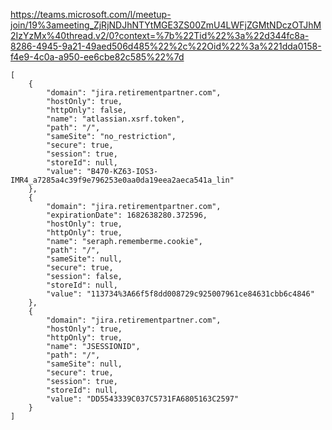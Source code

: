
https://teams.microsoft.com/l/meetup-join/19%3ameeting_ZjRjNDJhNTYtMGE3ZS00ZmU4LWFjZGMtNDczOTJhM2IzYzMx%40thread.v2/0?context=%7b%22Tid%22%3a%22d344fc8a-8286-4945-9a21-49aed506d485%22%2c%22Oid%22%3a%221dda0158-f4e9-4c0a-a950-ee6cbe82c585%22%7d

```
[
    {
        "domain": "jira.retirementpartner.com",
        "hostOnly": true,
        "httpOnly": false,
        "name": "atlassian.xsrf.token",
        "path": "/",
        "sameSite": "no_restriction",
        "secure": true,
        "session": true,
        "storeId": null,
        "value": "B470-KZ63-IOS3-IMR4_a7285a4c39f9e796253e0aa0da19eea2aeca541a_lin"
    },
    {
        "domain": "jira.retirementpartner.com",
        "expirationDate": 1682638280.372596,
        "hostOnly": true,
        "httpOnly": true,
        "name": "seraph.rememberme.cookie",
        "path": "/",
        "sameSite": null,
        "secure": true,
        "session": false,
        "storeId": null,
        "value": "113734%3A66f5f8dd008729c925007961ce84631cbb6c4846"
    },
    {
        "domain": "jira.retirementpartner.com",
        "hostOnly": true,
        "httpOnly": true,
        "name": "JSESSIONID",
        "path": "/",
        "sameSite": null,
        "secure": true,
        "session": true,
        "storeId": null,
        "value": "DD5543339C037C5731FA6805163C2597"
    }
]
```
